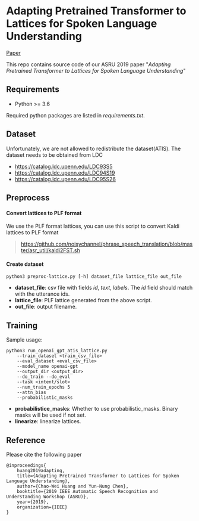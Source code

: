 Adapting Pretrained Transformer to Lattices for Spoken Language Understanding
===
[Paper](https://www.csie.ntu.edu.tw/~yvchen/doc/ASRU19_LatticeSLU.pdf)

This repo contains source code of our ASRU 2019 paper "*Adapting Pretrained Transformer to Lattices for Spoken Language Understanding*"


## Requirements
* Python >= 3.6

Required python packages are listed in *requirements.txt*.

## Dataset
Unfortunately, we are not allowed to redistribute the dataset(ATIS). The dataset needs to be obtained from LDC
* https://catalog.ldc.upenn.edu/LDC93S5
* https://catalog.ldc.upenn.edu/LDC94S19
* https://catalog.ldc.upenn.edu/LDC95S26

## Preprocess

#### Convert lattices to PLF format
We use the PLF format lattices, you can use this script to convert Kaldi lattices to PLF format
> https://github.com/noisychannel/phrase_speech_translation/blob/master/asr_util/kaldi2FST.sh

#### Create dataset
    python3 preproc-lattice.py [-h] dataset_file lattice_file out_file

* **dataset_file**: csv file with fields *id*, *text*, *labels*. The *id* field should match with the utterance ids.
* **lattice_file**: PLF lattice generated from the above script.
* **out_file**: output filename.

## Training
Sample usage:

    python3 run_openai_gpt_atis_lattice.py
        --train_dataset <train_csv_file>
        --eval_dataset <eval_csv_file>
        --model_name openai-gpt
        --output_dir <output_dir>
        --do_train --do_eval
        --task <intent/slot>
        --num_train_epochs 5
        --attn_bias
        --probabilistic_masks

* **probabilistice_masks**: Whether to use probabilistic_masks. Binary masks will be used if not set.
* **linearize**: linearize lattices.

## Reference
Please cite the following paper

    @inproceedings{
        huang2019adapting,
        title={Adapting Pretrained Transformer to Lattices for Spoken Language Understanding},
        author={Chao-Wei Huang and Yun-Nung Chen},
        booktitle={2019 IEEE Automatic Speech Recognition and Understanding Workshop (ASRU)},
        year={2019},
        organization={IEEE}
    }
